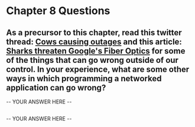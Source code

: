 # Chapter 8 Questions

## As a precursor to this chapter, read this twitter thread: [Cows causing outages](https://twitter.com/uhoelzle/status/1263333281891708929) and this article: [Sharks threaten Google's Fiber Optics](https://slate.com/technology/2014/08/shark-attacks-threaten-google-s-undersea-internet-cables-video.html) for some of the things that can go wrong outside of our control. In your experience, what are some other ways in which programming a networked application can go wrong?

-- YOUR ANSWER HERE --

## 

-- YOUR ANSWER HERE --

